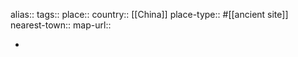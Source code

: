 alias::
tags::
place::
country:: [[China]] 
place-type:: #[[ancient site]] 
nearest-town::
map-url::

-
